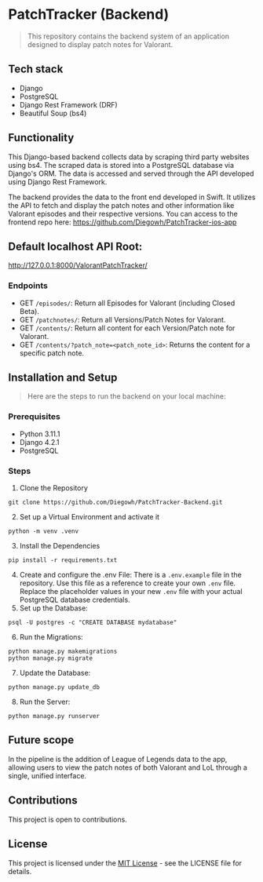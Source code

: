# PatchTracker (Backend)

> This repository contains the backend system of an application designed to display patch notes for Valorant. 

## Tech stack

* Django
* PostgreSQL
* Django Rest Framework (DRF)
* Beautiful Soup (bs4)

## Functionality
This Django-based backend collects data by scraping third party websites using bs4. The scraped data is stored into a PostgreSQL database via Django's ORM.
The data is accessed and served through the API developed using Django Rest Framework.

The backend provides the data to the front end developed in Swift. It utilizes the API to fetch and display the patch notes and other information like Valorant episodes and their respective versions.
You can access to the frontend repo here: https://github.com/Diegowh/PatchTracker-ios-app

## Default localhost API Root:
http://127.0.0.1:8000/ValorantPatchTracker/

### Endpoints
* GET `/episodes/`: Return all Episodes for Valorant (including Closed Beta).
* GET `/patchnotes/`: Return all Versions/Patch Notes for Valorant.
* GET `/contents/`: Return all content for each Version/Patch note for Valorant.
* GET `/contents/?patch_note=<patch_note_id>`: Returns the content for a specific patch note.

## Installation and Setup
> Here are the steps to run the backend on your local machine:

### Prerequisites
* Python 3.11.1
* Django 4.2.1
* PostgreSQL

### Steps
1. Clone the Repository
```
git clone https://github.com/Diegowh/PatchTracker-Backend.git
```
2. Set up a Virtual Environment and activate it
```
python -m venv .venv
```
3. Install the Dependencies
```
pip install -r requirements.txt
```
4. Create and configure the .env File: There is a `.env.example` file in the repository. Use this file as a reference to create your own `.env` file. Replace the placeholder values in your new `.env` file with your actual PostgreSQL database credentials.
5. Set up the Database:
```
psql -U postgres -c "CREATE DATABASE mydatabase"
```
6. Run the Migrations:
```
python manage.py makemigrations
python manage.py migrate
```
7. Update the Database:
```
python manage.py update_db
```
8. Run the Server:
```
python manage.py runserver
```

## Future scope

In the pipeline is the addition of League of Legends data to the app, allowing users to view the patch notes of both Valorant and LoL through a single, unified interface.

## Contributions

This project is open to contributions.

## License
This project is licensed under the [MIT License](https://opensource.org/license/mit/) - see the LICENSE file for details.
